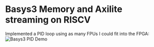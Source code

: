 # Basys3 Memory and Axilite streaming on RISCV

Implemented a PID loop using as many FPUs I could fit into the FPGA:
![Basys3 PID Demo](Basys3_PID_Test.gif)

